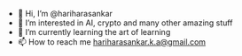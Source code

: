 - 👋 Hi, I’m @hariharasankar
- 👀 I’m interested in AI, crypto and many other amazing stuff
- 🌱 I’m currently learning the art of learning
- 📫 How to reach me hariharasankar.k.a@gmail.com

<!---
hariharasankar/hariharasankar is a ✨ special ✨ repository because its `README.md` (this file) appears on your GitHub profile.
You can click the Preview link to take a look at your changes.
--->
